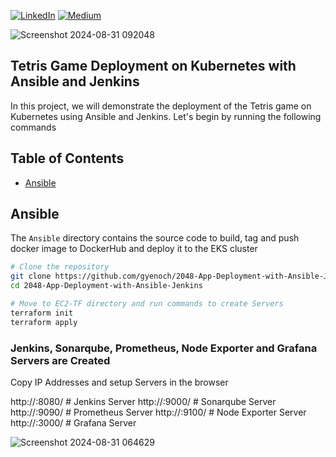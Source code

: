 [![LinkedIn](https://img.shields.io/badge/Connect%20with%20me%20on-LinkedIn-blue.svg)](https://www.linkedin.com/in/gyenoch/)
[![Medium](https://img.shields.io/badge/Medium-12100E?style=for-the-badge&logo=medium&logoColor=white)](https://medium.com/@www.gyenoch)

![Screenshot 2024-08-31 092048](https://github.com/user-attachments/assets/8487ba3a-d031-4ad7-a8c6-38b830096147)

## Tetris Game Deployment on Kubernetes with Ansible and Jenkins
In this project, we will demonstrate the deployment of the Tetris game on Kubernetes using Ansible and Jenkins. Let's begin by running the following commands

## Table of Contents
- [Ansible](#Ansible)

## Ansible
The `Ansible` directory contains the source code to build, tag and push docker image to DockerHub and deploy it to the EKS cluster

```bash
# Clone the repository
git clone https://github.com/gyenoch/2048-App-Deployment-with-Ansible-Jenkins.git
cd 2048-App-Deployment-with-Ansible-Jenkins
```

```bash
# Move to EC2-TF directory and run commands to create Servers
terraform init
terraform apply
```
### Jenkins, Sonarqube, Prometheus, Node Exporter and Grafana Servers are Created
Copy IP Addresses and setup Servers in the browser

http://<IP-Address>:8080/  # Jenkins Server
http://<IP-Address>:9000/  # Sonarqube Server
http://<IP-Address>:9090/  # Prometheus Server
http://<IP-Address>:9100/  # Node Exporter Server
http://<IP-Address>:3000/  # Grafana Server

![Screenshot 2024-08-31 064629](https://github.com/user-attachments/assets/8da19939-f613-4664-accf-10915006b9a7)
